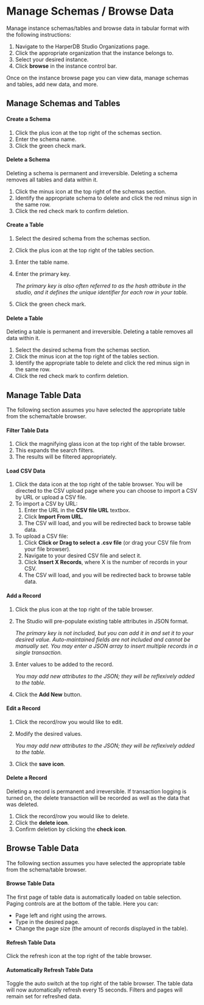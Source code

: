 # Manage Schemas / Browse Data

Manage instance schemas/tables and browse data in tabular format with the following instructions:

1) Navigate to the HarperDB Studio Organizations page. 
2) Click the appropriate organization that the instance belongs to. 
3) Select your desired instance. 
4) Click **browse** in the instance control bar.

Once on the instance browse page you can view data, manage schemas and tables, add new data, and more.

## Manage Schemas and Tables

#### Create a Schema

1) Click the plus icon at the top right of the schemas section. 
2) Enter the schema name. 
3) Click the green check mark.


#### Delete a Schema

Deleting a schema is permanent and irreversible. Deleting a schema removes all tables and data within it.

1) Click the minus icon at the top right of the schemas section. 
2) Identify the appropriate schema to delete and click the red minus sign in the same row. 
3) Click the red check mark to confirm deletion.


#### Create a Table

1) Select the desired schema from the schemas section. 
2) Click the plus icon at the top right of the tables section. 
3) Enter the table name. 
4) Enter the primary key.
   
   *The primary key is also often referred to as the hash attribute in the studio, and it defines the unique identifier for each row in your table.*
5) Click the green check mark.


#### Delete a Table
Deleting a table is permanent and irreversible. Deleting a table removes all data within it.

1) Select the desired schema from the schemas section. 
2) Click the minus icon at the top right of the tables section. 
3) Identify the appropriate table to delete and click the red minus sign in the same row. 
4) Click the red check mark to confirm deletion.

## Manage Table Data

The following section assumes you have selected the appropriate table from the schema/table browser.



#### Filter Table Data

1) Click the magnifying glass icon at the top right of the table browser. 
2) This expands the search filters. 
3) The results will be filtered appropriately.


#### Load CSV Data

1) Click the data icon at the top right of the table browser. You will be directed to the CSV upload page where you can choose to import a CSV by URL or upload a CSV file. 
2) To import a CSV by URL:
   1) Enter the URL in the **CSV file URL** textbox. 
   2) Click **Import From URL**. 
   3) The CSV will load, and you will be redirected back to browse table data. 
3) To upload a CSV file:
   1) Click **Click or Drag to select a .csv file** (or drag your CSV file from your file browser). 
   2) Navigate to your desired CSV file and select it. 
   3) Click **Insert X Records**, where X is the number of records in your CSV. 
   4) The CSV will load, and you will be redirected back to browse table data.


#### Add a Record

1) Click the plus icon at the top right of the table browser. 
2) The Studio will pre-populate existing table attributes in JSON format.

    *The primary key is not included, but you can add it in and set it to your desired value. Auto-maintained fields are not included and cannot be manually set. You may enter a JSON array to insert multiple records in a single transaction.*
3) Enter values to be added to the record.

    *You may add new attributes to the JSON; they will be reflexively added to the table.*
4) Click the **Add New** button.


#### Edit a Record

1) Click the record/row you would like to edit. 
2) Modify the desired values.

    *You may add new attributes to the JSON; they will be reflexively added to the table.*

3) Click the **save icon**.


#### Delete a Record

Deleting a record is permanent and irreversible. If transaction logging is turned on, the delete transaction will be recorded as well as the data that was deleted.

1) Click the record/row you would like to delete. 
2) Click the **delete icon**. 
3) Confirm deletion by clicking the **check icon**.

## Browse Table Data

The following section assumes you have selected the appropriate table from the schema/table browser.

#### Browse Table Data

The first page of table data is automatically loaded on table selection. Paging controls are at the bottom of the table. Here you can:

* Page left and right using the arrows. 
* Type in the desired page. 
* Change the page size (the amount of records displayed in the table).


#### Refresh Table Data

Click the refresh icon at the top right of the table browser.



#### Automatically Refresh Table Data

Toggle the auto switch at the top right of the table browser. The table data will now automatically refresh every 15 seconds. Filters and pages will remain set for refreshed data.

